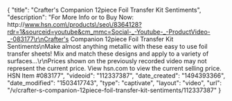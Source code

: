 {
    "title": "Crafter's Companion 12piece Foil Transfer Kit  Sentiments",
    "description": "For More Info or to Buy Now: http:\/\/www.hsn.com\/products\/seo\/8364128?rdr=1&sourceid=youtube&cm_mmc=Social-_-Youtube-_-ProductVideo-_-083177\r\nCrafter's Companion 12piece Foil Transfer Kit  Sentiments\nMake almost anything metallic with these easy to use foil transfer sheets! Mix and match these designs and apply to a variety of surfaces...\r\nPrices shown on the previously recorded video may not represent the current price.  View hsn.com to view the current selling price. HSN Item #083177",
    "videoid": "112337387",
    "date_created": "1494393366",
    "date_modified": "1503417743",
    "type": "captivate",
    "layout": "video",
    "url": "\/v\/crafter-s-companion-12piece-foil-transfer-kit-sentiments\/112337387"
}